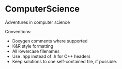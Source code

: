 ComputerScience
===============

Adventures in computer science

Conventions:
*  Doxygen comments where supported
*  K&R style formatting 
*  All lowercase filenames
*  Use .hpp instead of .h for C++ headers
*  Keep solutions to one self-contained file, if possible.

